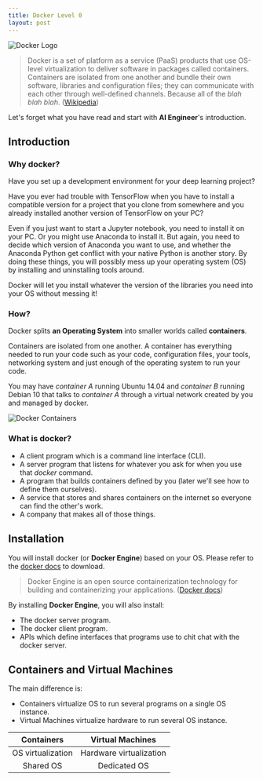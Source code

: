 ```yaml
---
title: Docker Level 0
layout: post
---
```


![Docker Logo][docker-logo]

> Docker is a set of platform as a service (PaaS) products that use OS-level virtualization to deliver software in packages called containers. Containers are isolated from one another and bundle their own software, libraries and configuration files; they can communicate with each other through well-defined channels. Because all of the _blah blah blah_. ([Wikipedia](<https://en.wikipedia.org/wiki/Docker_(software)>))

Let's forget what you have read and start with **AI Engineer**'s introduction.

## Introduction

### Why docker?

Have you set up a development environment for your deep learning project?

Have you ever had trouble with TensorFlow when you have to install a compatible version for a project that you clone from somewhere and you already installed another version of TensorFlow on your PC?

Even if you just want to start a Jupyter notebook, you need to install it on your PC. Or you might use Anaconda to install it. But again, you need to decide which version of Anaconda you want to use, and whether the Anaconda Python get conflict with your native Python is another story. By doing these things, you will possibly mess up your operating system (OS) by installing and uninstalling tools around.

Docker will let you install whatever the version of the libraries you need into your OS without messing it!

### How?

Docker splits **an Operating System** into smaller worlds called **containers**.

Containers are isolated from one another. A container has everything needed to run your code such as your code, configuration files, your tools, networking system and just enough of the operating system to run your code.

You may have _container A_ running Ubuntu 14.04 and _container B_ running Debian 10 that talks to _container A_ through a virtual network created by you and managed by docker.

![Docker Containers][docker-containers]

### What is docker?

- A client program which is a command line interface (CLI).
- A server program that listens for whatever you ask for when you use that _docker_ command.
- A program that builds containers defined by you (later we'll see how to define them ourselves).
- A service that stores and shares containers on the internet so everyone can find the other's work.
- A company that makes all of those things.

## Installation

You will install docker (or **Docker Engine**) based on your OS. Please refer to the [docker docs](https://docs.docker.com/engine/install/) to download.

> Docker Engine is an open source containerization technology for building and containerizing your applications. ([Docker docs](https://docs.docker.com/engine/))

By installing **Docker Engine**, you will also install:

- The docker server program.
- The docker client program.
- APIs which define interfaces that programs use to chit chat with the docker server.

## Containers and Virtual Machines

The main difference is:

- Containers virtualize OS to run several programs on a single OS instance.
- Virtual Machines virtualize hardware to run several OS instance.

|  **Containers**   |  **Virtual Machines**   |
| :---------------: | :---------------------: |
| OS virtualization | Hardware virtualization |
|     Shared OS     |      Dedicated OS       |

<!-- MARKDOWN LINKS & IMAGES -->

[docker-logo]: /assets/images/basic-data-engineering/docker-level-0/docker-logo-1200x630.png
[docker-containers]: /assets/images/basic-data-engineering/docker-level-0/docker-containers.png
